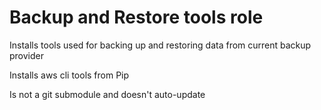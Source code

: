 # Backup and Restore tools role

Installs tools used for backing up and restoring data from current backup provider

Installs aws cli tools from Pip


Is not a git submodule and doesn't auto-update
